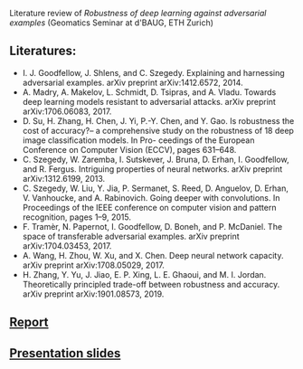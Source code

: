 Literature review of *Robustness of deep learning against adversarial examples*  (Geomatics Seminar at d'BAUG, ETH Zurich)

## Literatures:
- I. J. Goodfellow, J. Shlens, and C. Szegedy. Explaining and harnessing adversarial examples. arXiv preprint arXiv:1412.6572, 2014.
- A. Madry, A. Makelov, L. Schmidt, D. Tsipras, and A. Vladu. Towards deep learning models resistant to adversarial attacks. arXiv preprint arXiv:1706.06083, 2017.
- D. Su, H. Zhang, H. Chen, J. Yi, P.-Y. Chen, and Y. Gao. Is robustness the cost of accuracy?– a comprehensive study on the robustness of 18 deep image classification models. In Pro- ceedings of the European Conference on Computer Vision (ECCV), pages 631–648.
- C. Szegedy, W. Zaremba, I. Sutskever, J. Bruna, D. Erhan, I. Goodfellow, and R. Fergus. Intriguing properties of neural networks. arXiv preprint arXiv:1312.6199, 2013.
- C. Szegedy, W. Liu, Y. Jia, P. Sermanet, S. Reed, D. Anguelov, D. Erhan, V. Vanhoucke, and A. Rabinovich. Going deeper with convolutions. In Proceedings of the IEEE conference on computer vision and pattern recognition, pages 1–9, 2015.
- F. Tramèr, N. Papernot, I. Goodfellow, D. Boneh, and P. McDaniel. The space of transferable adversarial examples. arXiv preprint arXiv:1704.03453, 2017.
- A. Wang, H. Zhou, W. Xu, and X. Chen. Deep neural network capacity. arXiv preprint arXiv:1708.05029, 2017.
- H. Zhang, Y. Yu, J. Jiao, E. P. Xing, L. E. Ghaoui, and M. I. Jordan. Theoretically principled trade-off between robustness and accuracy. arXiv preprint arXiv:1901.08573, 2019.


## [Report](https://github.com/markkua/A-Review_Robustness-of-deep-learning-against-adversarial-examples/blob/master/Report/Report-Robustness%20of%20deep%20learning%20against%20adversarial%20examples.pdf)

## [Presentation slides](https://github.com/markkua/A-Review_Robustness-of-deep-learning-against-adversarial-examples/blob/master/Presentation/Geomatic_Seminar_Robustness_BingxinKe.pdf)


